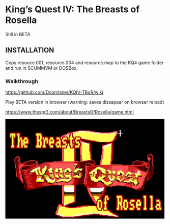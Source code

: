 # King’s Quest IV: The Breasts of Rosella

Still in BETA

## INSTALLATION

Copy resouce.001, resource.004 and resource.map to the KQ4 game folder and run in SCUMMVM or DOSBox.

### Walkthrough

https://github.com/Doomlazer/KQIV-TBoR/wiki

Play BETA version in browser (warning: saves dissapear on browser reload)

https://www.thespr3.com/about/BreastsOfRosella/game.html

<img src="TitleCard.png"  width="500">
